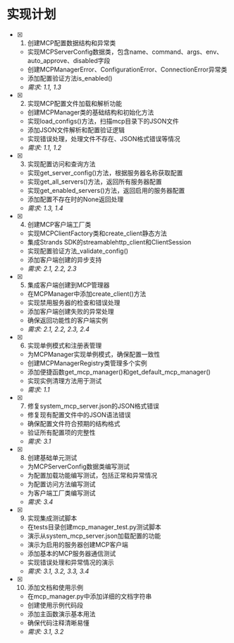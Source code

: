 # 实现计划

- [x] 1. 创建MCP配置数据结构和异常类
  - 实现MCPServerConfig数据类，包含name、command、args、env、auto_approve、disabled字段
  - 创建MCPManagerError、ConfigurationError、ConnectionError异常类
  - 添加配置验证方法is_enabled()
  - _需求: 1.1, 1.3_

- [x] 2. 实现MCP配置文件加载和解析功能
  - 创建MCPManager类的基础结构和初始化方法
  - 实现load_configs()方法，扫描mcp目录下的JSON文件
  - 添加JSON文件解析和配置验证逻辑
  - 实现错误处理，处理文件不存在、JSON格式错误等情况
  - _需求: 1.1, 1.2_

- [x] 3. 实现配置访问和查询方法
  - 实现get_server_config()方法，根据服务器名称获取配置
  - 实现get_all_servers()方法，返回所有服务器配置
  - 实现get_enabled_servers()方法，返回启用的服务器配置
  - 添加配置不存在时的None返回处理
  - _需求: 1.3, 1.4_

- [x] 4. 创建MCP客户端工厂类
  - 实现MCPClientFactory类和create_client静态方法
  - 集成Strands SDK的streamablehttp_client和ClientSession
  - 实现配置验证方法_validate_config()
  - 添加客户端创建的异步支持
  - _需求: 2.1, 2.2, 2.3_

- [x] 5. 集成客户端创建到MCP管理器
  - 在MCPManager中添加create_client()方法
  - 实现禁用服务器的检查和错误处理
  - 添加客户端创建失败的异常处理
  - 确保返回功能性的客户端实例
  - _需求: 2.1, 2.2, 2.3, 2.4_

- [x] 6. 实现单例模式和注册表管理
  - 为MCPManager实现单例模式，确保配置一致性
  - 创建MCPManagerRegistry类管理多个实例
  - 添加便捷函数get_mcp_manager()和get_default_mcp_manager()
  - 实现实例清理方法用于测试
  - _需求: 1.1_

- [x] 7. 修复system_mcp_server.json的JSON格式错误
  - 修复现有配置文件中的JSON语法错误
  - 确保配置文件符合预期的结构格式
  - 验证所有配置项的完整性
  - _需求: 3.1_

- [x] 8. 创建基础单元测试
  - 为MCPServerConfig数据类编写测试
  - 为配置加载功能编写测试，包括正常和异常情况
  - 为配置访问方法编写测试
  - 为客户端工厂类编写测试
  - _需求: 3.4_

- [x] 9. 实现集成测试脚本
  - 在tests目录创建mcp_manager_test.py测试脚本
  - 演示从system_mcp_server.json加载配置的功能
  - 演示为启用的服务器创建MCP客户端
  - 添加基本的MCP服务器通信测试
  - 实现错误处理和异常情况的演示
  - _需求: 3.1, 3.2, 3.3, 3.4_

- [x] 10. 添加文档和使用示例
  - 在mcp_manager.py中添加详细的文档字符串
  - 创建使用示例代码段
  - 添加主函数演示基本用法
  - 确保代码注释清晰易懂
  - _需求: 3.1, 3.2_